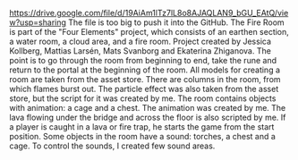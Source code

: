 https://drive.google.com/file/d/19AiAm1lTz7lL8o8AJAQLAN9_bGU_EAtQ/view?usp=sharing
The file is too big to push it into the GitHub.
The Fire Room is part of the "Four Elements" project, which consists of an earthen section, a water room, a cloud area, and a fire room. 
Project created by Jessica Kollberg, Mattias Larsén, Mats Svanborg and Ekaterina Zhiganova.
The point is to go through the room from beginning to end, take the rune and return to the portal at the beginning of the room.
All models for creating a room are taken from the asset store.
There are columns in the room, from which flames burst out. The particle effect was also taken from the asset store, but the script for it was created by me. 
The room contains objects with animation: a cage and a chest. The animation was created by me. 
The lava flowing under the bridge and across the floor is also scripted by me. If a player is caught in a lava or fire trap, he starts the game from the start position.
Some objects in the room have a sound: torches, a chest and a cage. To control the sounds, I created few sound areas.
